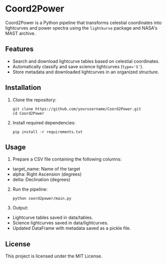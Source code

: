 # Coord2Power

Coord2Power is a Python pipeline that transforms celestial coordinates into lightcurves and power spectra using the `lightkurve` package and NASA's MAST archive.

## Features
- Search and download lightcurve tables based on celestial coordinates.
- Automatically classify and save science lightcurves (`type='S'`).
- Store metadata and downloaded lightcurves in an organized structure.

## Installation
1. Clone the repository:
   ```
   git clone https://github.com/yourusername/Coord2Power.git
   cd Coord2Power
   ```
2. Install required dependencies:
   ```
   pip install -r requirements.txt
   ```
## Usage
1. Prepare a CSV file containing the following columns:

* target_name: Name of the target
* alpha: Right Ascension (degrees)
* delta: Declination (degrees)

2. Run the pipeline:
   ```
   python coord2power/main.py
   ````
3. Output:

* Lightcurve tables saved in data/tables.
* Science lightcurves saved in data/lightcurves.
* Updated DataFrame with metadata saved as a pickle file.

## License
   This project is licensed under the MIT License.
